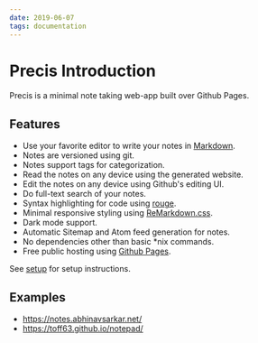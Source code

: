 ```yaml
---
date: 2019-06-07
tags: documentation
---
```


# Precis Introduction

Precis is a minimal note taking web-app built over Github Pages.

## Features

- Use your favorite editor to write your notes in [Markdown].
- Notes are versioned using git.
- Notes support tags for categorization.
- Read the notes on any device using the generated website.
- Edit the notes on any device using Github's editing UI.
- Do full-text search of your notes.
- Syntax highlighting for code using [rouge].
- Minimal responsive styling using [ReMarkdown.css].
- Dark mode support.
- Automatic Sitemap and Atom feed generation for notes.
- No dependencies other than basic *nix commands.
- Free public hosting using [Github Pages].

See [setup](./setup) for setup instructions.

## Examples

- <https://notes.abhinavsarkar.net/>
- <https://toff63.github.io/notepad/>

[Github Pages]: https://pages.github.com/
[ReMarkdown.css]: https://fvsch.com/remarkdown/
[rouge]: http://rouge.jneen.net/
[Markdown]: https://guides.github.com/features/mastering-markdown/
